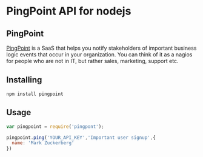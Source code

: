 # PingPoint API for nodejs

## PingPoint

[PingPoint](https://pingpoint.io) is a SaaS that helps you notify stakeholders of important business logic events that occur in your organization. You can think of it as a nagios for people who are not in IT, but rather sales, marketing, support etc.

## Installing

```
npm install pingpoint
```

## Usage
```js
var pingpoint = require('pingpont');

pingpoint.ping('YOUR_API_KEY','Important user signup',{
  name: 'Mark Zuckerberg'
})
```
